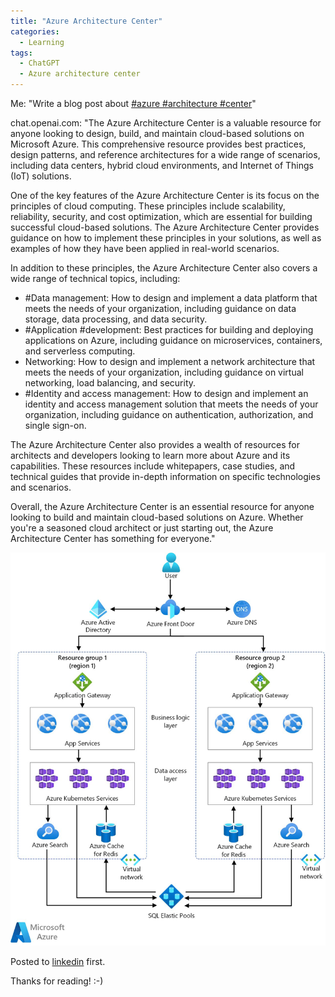 ```yaml
---
title: "Azure Architecture Center"
categories:
  - Learning
tags:
  - ChatGPT
  - Azure architecture center
---
```


Me: "Write a blog post about [#azure #architecture #center](https://learn.microsoft.com/azure/architecture/)"

chat.openai.com:
"The Azure Architecture Center is a valuable resource for anyone looking to design, build, and maintain cloud-based solutions on Microsoft Azure. This comprehensive resource provides best practices, design patterns, and reference architectures for a wide range of scenarios, including data centers, hybrid cloud environments, and Internet of Things (IoT) solutions.

One of the key features of the Azure Architecture Center is its focus on the principles of cloud computing. These principles include scalability, reliability, security, and cost optimization, which are essential for building successful cloud-based solutions. The Azure Architecture Center provides guidance on how to implement these principles in your solutions, as well as examples of how they have been applied in real-world scenarios.

In addition to these principles, the Azure Architecture Center also covers a wide range of technical topics, including:
* #Data management: How to design and implement a data platform that meets the needs of your organization, including guidance on data storage, data processing, and data security.
* #Application #development: Best practices for building and deploying applications on Azure, including guidance on microservices, containers, and serverless computing.
* Networking: How to design and implement a network architecture that meets the needs of your organization, including guidance on virtual networking, load balancing, and security.
* #Identity and access management: How to design and implement an identity and access management solution that meets the needs of your organization, including guidance on authentication, authorization, and single sign-on.

The Azure Architecture Center also provides a wealth of resources for architects and developers looking to learn more about Azure and its capabilities. These resources include whitepapers, case studies, and technical guides that provide in-depth information on specific technologies and scenarios.

Overall, the Azure Architecture Center is an essential resource for anyone looking to build and maintain cloud-based solutions on Azure. Whether you're a seasoned cloud architect or just starting out, the Azure Architecture Center has something for everyone."

![img](../assets/images/2022-12-23-azure-architecture-center.jpeg)

Posted to [linkedin](https://www.linkedin.com/posts/pieterjmdebruin_azure-architecture-center-activity-7011279913584312321-bPf9) first.

Thanks for reading! :-)
